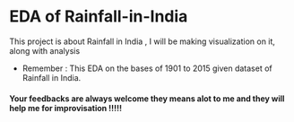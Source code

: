 # EDA of Rainfall-in-India

This project is about Rainfall in India , I will be making visualization on it, along with analysis
* Remember : This EDA on the bases of 1901 to 2015 given dataset of Rainfall in India.

#### Your feedbacks are always welcome they means alot to me and they will help me for improvisation !!!!!
